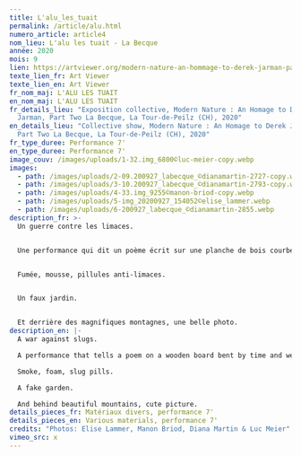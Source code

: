 ```yaml
---
title: L'alu_les_tuait
permalink: /article/alu.html
numero_article: article4
nom_lieu: L'alu les tuait - La Becque
année: 2020
mois: 9
lien: https://artviewer.org/modern-nature-an-hommage-to-derek-jarman-part-ii-at-la-becque/
texte_lien_fr: Art Viewer
texte_lien_en: Art Viewer
fr_nom_maj: L'ALU LES TUAIT
en_nom_maj: L'ALU LES TUAIT
fr_details_lieu: "Exposition collective, Modern Nature : An Homage to Derek
  Jarman, Part Two La Becque, La Tour-de-Peilz (CH), 2020"
en_details_lieu: "Collective show, Modern Nature : An Homage to Derek Jarman,
  Part Two La Becque, La Tour-de-Peilz (CH), 2020"
fr_type_duree: Performance 7'
en_type_duree: Performance 7'
image_couv: /images/uploads/1-32.img_6800©luc-meier-copy.webp
images:
  - path: /images/uploads/2-09.200927_labecque_©dianamartin-2727-copy.webp
  - path: /images/uploads/3-10.200927_labecque_©dianamartin-2793-copy.webp
  - path: /images/uploads/4-33.img_9255©manon-briod-copy.webp
  - path: /images/uploads/5-img_20200927_154052©elise_lammer.webp
  - path: /images/uploads/6-200927_labecque_©dianamartin-2855.webp
description_fr: >-
  Un guerre contre les limaces.


  Une performance qui dit un poème écrit sur une planche de bois courbé par le temps et le temps.


  Fumée, mousse, pillules anti-limaces.


  Un faux jardin.


  Et derrière des magnifiques montagnes, une belle photo.
description_en: |-
  A war against slugs. 

  A performance that tells a poem on a wooden board bent by time and weather. 

  Smoke, foam, slug pills. 

  A fake garden. 

  And behind beautiful mountains, cute picture.
details_pieces_fr: Matériaux divers, performance 7'
details_pieces_en: Various materials, performance 7'
credits: "Photos: Elise Lammer, Manon Briod, Diana Martin & Luc Meier"
vimeo_src: x
---
```

